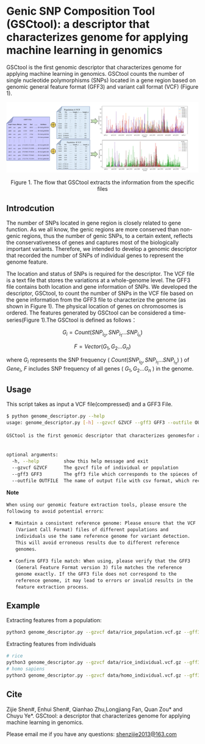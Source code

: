 # Genic SNP Composition Tool (GSCtool): a descriptor that characterizes genome for applying machine learning in genomics

GSCtool is the first genomic descriptor that characterizes genome for applying machine learning in genomics. GSCtool counts the number of single nucleotide polymorphisms (SNPs) located in a gene region based on genomic general feature format (GFF3) and variant call format (VCF) (Figure 1).


![diagram](img/diagram.png "The process that GSCtool extract the information")

<center>Figure 1. The flow that GSCtool extracts the information from the specific files</center>

## Introdcution

The number of SNPs located in gene region is closely related to gene function. As we all know, the genic regions are more conserved than non-genic regions, thus the number of genic SNPs, to a certain extent, reflects the conservativeness of genes and captures most of the biologically important variants. Therefore, we intended to develop a genomic descriptor that recorded the number of SNPs of individual genes to represent the genome feature.

The location and status of SNPs is required for the descriptor. The VCF file is a text file that stores the variations at a whole-genome level. The GFF3 file contains both location and gene information of SNPs. We developed the descriptor, GSCtool, to count the number of SNPs in the VCF file based on the gene information from the GFF3 file to characterize the genome (as shown in Figure 1). The physical location of genes on chromosomes is ordered. The features generated by GSCtool can be considered a time-series(Figure 1).The GSCtool is defined as follows：

$$
G_i=Count\left(SNP_{i_0},SNP_{i_1}\ldots S N P_{i_n}\right)
$$

$$
F=Vector\left(G_1,G_2\ldots G_n\right)
$$

where $G_i$ represents the SNP frequency ( $Count\left(SNP_{i_0},SNP_{i_1}\ldots SNP_{i_n}\right)$ ) of $Gene_i$, $F$ includes SNP frequency of all genes ( $G_1,G_2\ldots G_n$ ) in the genome.


## Usage

This script takes as input a VCF file(compressed) and a GFF3 File.

```bash
$ python genome_descriptor.py --help
usage: genome_descriptor.py [-h] --gzvcf GZVCF --gff3 GFF3 --outfile OUTFILE

GSCtool is the first genomic descriptor that characterizes genomesfor applying machine learning in genomics. GSCtool counts the number of single nucleotide polymorphisms (SNPs) located in a gene region based on genomic general feature format (GFF3) and variant call format (VCF).


optional arguments:
  -h, --help         show this help message and exit
  --gzvcf GZVCF      The gzvcf file of individual or population
  --gff3 GFF3        The gff3 file which corresponds to the spieces of the gzvcf
  --outfile OUTFILE  The name of output file with csv format, which records the features of genome
```

**Note**

`When using our genomic feature extraction tools, please ensure the following to avoid potential errors`:
- `Maintain a consistent reference genome: Please ensure that the VCF (Variant Call Format) files of different populations and individuals use the same reference genome for variant detection. This will avoid erroneous results due to different reference genomes`.

- `Confirm GFF3 file match: When using, please verify that the GFF3 (General Feature Format version 3) file matches the reference genome exactly. If the GFF3 file does not correspond to the reference genome, it may lead to errors or invalid results in the feature extraction process`.


## Example

Extracting features from a population:

```bash
python3 genome_descriptor.py --gzvcf data/rice_population.vcf.gz --gff3 GFF3/rice.gff --outfile features/rice_population_features.csv
```

Extracting features from individuals

```bash
# rice 
python3 genome_descriptor.py --gzvcf data/rice_individual.vcf.gz --gff3 GFF3/rice.gff --outfile features/rice_individual_features.csv
# homo sapiens
python3 genome_descriptor.py --gzvcf data/homo_individual.vcf.gz --gff3 GFF3/Homo_sapiens.GRCh38.106.gff3 --outfile features/homo_individual.csv
```

## Cite

Zijie Shen#, Enhui Shen#, Qianhao Zhu,Longjiang Fan, Quan Zou* and Chuyu Ye*. GSCtool: a descriptor that characterizes genome for applying machine learning in genomics.

Please email me if you have any questions: shenzijie2013@163.com
